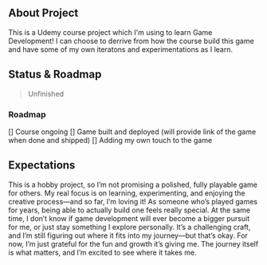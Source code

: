 ## About Project

This is a Udemy course project which I'm using to learn Game Development! I can choose to derrive from how the course build this game and have some of my own iteratons and experimentations as I learn.

## Status & Roadmap

> Unfinished

### Roadmap

[] Course ongoing
[] Game built and deployed (will provide link of the game when done and shipped)
[] Adding my own touch to the game

## Expectations

This is a hobby project, so I’m not promising a polished, fully playable game for others. My real focus is on learning, experimenting, and enjoying the creative process—and so far, I’m loving it! As someone who’s played games for years, being able to actually build one feels really special. At the same time, I don’t know if game development will ever become a bigger pursuit for me, or just stay something I explore personally. It’s a challenging craft, and I’m still figuring out where it fits into my journey—but that’s okay. For now, I’m just grateful for the fun and growth it’s giving me. The journey itself is what matters, and I’m excited to see where it takes me.
